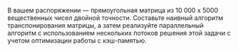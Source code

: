 В вашем распоряжении — прямоугольная матрица из 10 000 x 5000 вещественных чисел двойной точности. Составьте наивный алгоритм транспонирования матрицы, а затем реализуйте параллельный алгоритм с использованием нескольких потоков решения этой задачи с учетом оптимизации работы с кэш-памятью.